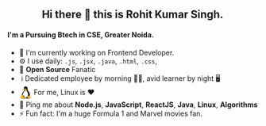 <div align="center">
  <p>
    
   ## Hi there 👋 this is Rohit Kumar Singh.
   
  </p>
</div>

#### I'm a Pursuing Btech in CSE, Greater Noida.

- 🏢 I'm currently working on Frontend Developer.
- ⚙️ I use daily: `.js`, `.jsx`, `.java`, `.html`, `.css`,
- 🌱 **Open Source** Fanatic
- &nbsp;ℹ︎ Dedicated employee by morning 🙇🏻‍, avid learner by night 🖥
- [<img src="https://raw.githubusercontent.com/devcula/devcula/master/socials/linux.svg" height="30em" align="center" alt="Linux Logo" title="Linux Logo"/>](https://www.linux.org/) For me, Linux is ❤️
- 💬 Ping me about **Node.js**, **JavaScript**, **ReactJS**, **Java**, **Linux**, **Algorithms**
- ⚡️ Fun fact: I'm a huge Formula 1 and Marvel movies fan.

<div align="center">
  <p>
    
